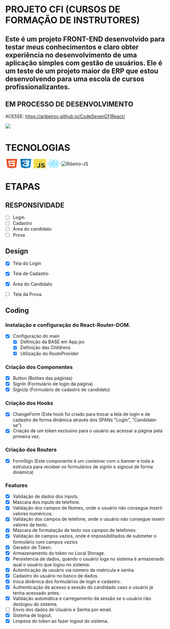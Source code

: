 # PROJETO CFI (CURSOS DE FORMAÇÃO DE INSTRUTORES)
## Este é um projeto FRONT-END desenvolvido para testar meus conhecimentos e claro obter experiência no desenvolvimento de uma aplicação simples com gestão de usuários. Ele é um teste de um projeto maior de ERP que estou desenvolvendo para uma escola de cursos profissionalizantes.

## EM PROCESSO DE DESENVOLVIMENTO #

<div>
  <p>ACESSE:  <a href="https://aribeiroc.github.io/CodeSevenCFIReact/">https://aribeiroc.github.io/CodeSevenCFIReact/</a></p>
  <img src="https://cdn.discordapp.com/attachments/1037246336669601812/1306845899401465898/image.png?ex=6746a716&is=67455596&hm=5b2651f4660a9085d2a508272f96441a32ad3ba51f1eb1fed0f91537dcdc8147&"
</div>

# TECNOLOGIAS
<div style="display: inline_block">
 <img align="center" alt="Ribeiro-JS" height="30" width="40" src="https://raw.githubusercontent.com/devicons/devicon/master/icons/html5/html5-original.svg">
 <img align="center" alt="Ribeiro-JS" height="30" width="40" src="https://raw.githubusercontent.com/devicons/devicon/master/icons/css3/css3-original.svg">
 <img align="center" alt="Ribeiro-JS" height="30" width="40" src="https://raw.githubusercontent.com/devicons/devicon/master/icons/javascript/javascript-original.svg">
 <img align="center" alt="Ribeiro-JS" height="30" width="40" src="https://raw.githubusercontent.com/devicons/devicon/master/icons/react/react-original.svg">
 <img align="center" alt="Ribeiro-JS" height="30" width="30" src="https://dl.flathub.org/media/org/sqlitebrowser/sqlitebrowser/3c094fb8038e961ea106f2bf8c8318f5/icons/128x128@2/org.sqlitebrowser.sqlitebrowser.png">
</div>

# ETAPAS

## RESPONSIVIDADE
- [ ] Login
- [ ] Cadastro
- [ ] Área do candidato
- [ ] Prova

## Design
- [X] Tela do Login
- [X] Tela de Cadastro
- [X] Área do Candidato
- [ ] Tela da Prova.


## Coding
  ### Instalação e configuração do React-Router-DOM.
  - [X] Configuração do main
    - [X] Definição da BASE em App.jsx
    - [X] Definição das Childrens
    - [X] Utilização do RouteProvider

  ### Criação dos Componentes
  - [X] Button (Botões das páginas)
  - [X] SignIn (Formulário de login da página)
  - [X] SignUp (Formulário de cadastro de candidato)

  ### Criação dos Hooks
  - [X] ChangeForm (Este hook foi criado para trocar a tela de login e de cadastro de forma dinâmica através dos SPANs "Login", "Candidate-se")
  - [X] Criação de um token exclusivo para o usuário ao acessar a página pela primeira vez.

  ### Criação dos Routers
  - [X] FormSign (Este componente é um conteiner com o banner e toda a estrutura para receber os formulários de signIn e signout de forma dinâmica)
  
  ### Features
  - [X] Validação de dados dos inputs.
  - [X] Mascara dos inputs de telefone.
  - [X] Validação dos campos de Nomes, onde o usuário não consegue inserir valores numéricos.
  - [X] Validação dos campos de telefone, onde o usuário não consegue inserir valores de texto.
  - [X] Mascara de formatação de texto nos campos de telefones
  - [X] Validação de campos vazios, onde é impossibilitados de submeter o formulário com campos vazios
  - [X] Gerador de Token.
  - [X] Armazenamento do token no Local Storage.
  - [X] Persistencia de dados, quando o usuário loga no sistema é armazenado qual o usuário que logou no sistema.
  - [X] Autenticação de usuário via número da matricula e senha.
  - [X] Cadastro do usuário no banco de dados.
  - [X] troca dinâmica dos formulários de login e cadastro.
  - [X] Authenticação de acesso a sessão do candidado caso o usuário já tenha acessado antes.
  - [X] Validação automática e carregamento da sessão se o usuário não deslogou do sistema.
  - [ ] Envio dos dados de Usuário e Senha por email.
  - [X] Sistema de logout.
  - [X] Limpeza do token ao fazer logout do sistema.
